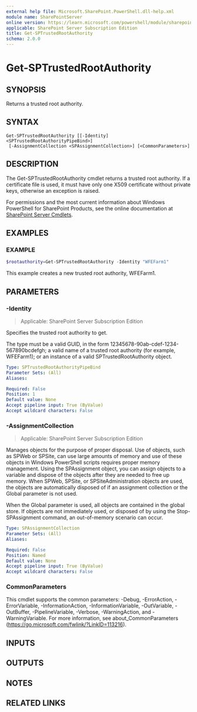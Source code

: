 ```yaml
---
external help file: Microsoft.SharePoint.PowerShell.dll-help.xml
module name: SharePointServer
online version: https://learn.microsoft.com/powershell/module/sharepoint-server/get-sptrustedrootauthority
applicable: SharePoint Server Subscription Edition
title: Get-SPTrustedRootAuthority
schema: 2.0.0
---
```


# Get-SPTrustedRootAuthority

## SYNOPSIS

Returns a trusted root authority.


## SYNTAX

```
Get-SPTrustedRootAuthority [[-Identity] <SPTrustedRootAuthorityPipeBind>]
 [-AssignmentCollection <SPAssignmentCollection>] [<CommonParameters>]
```

## DESCRIPTION
The Get-SPTrustedRootAuthority cmdlet returns a trusted root authority.
If a certificate file is used, it must have only one X509 certificate without private keys, otherwise an exception is raised.

For permissions and the most current information about Windows PowerShell for SharePoint Products, see the online documentation at [SharePoint Server Cmdlets](https://learn.microsoft.com/powershell/sharepoint/sharepoint-server/sharepoint-server-cmdlets).

## EXAMPLES

### EXAMPLE
```powershell
$rootauthority=Get-SPTrustedRootAuthority -Identity "WFEFarm1"
```

This example creates a new trusted root authority, WFEFarm1.

## PARAMETERS

### -Identity

> Applicable: SharePoint Server Subscription Edition

Specifies the trusted root authority to get.

The type must be a valid GUID, in the form 12345678-90ab-cdef-1234-567890bcdefgh; a valid name of a trusted root authority (for example, WFEFarm1); or an instance of a valid SPTrustedRootAuthority object.

```yaml
Type: SPTrustedRootAuthorityPipeBind
Parameter Sets: (All)
Aliases:

Required: False
Position: 1
Default value: None
Accept pipeline input: True (ByValue)
Accept wildcard characters: False
```

### -AssignmentCollection

> Applicable: SharePoint Server Subscription Edition

Manages objects for the purpose of proper disposal.
Use of objects, such as SPWeb or SPSite, can use large amounts of memory and use of these objects in Windows PowerShell scripts requires proper memory management.
Using the SPAssignment object, you can assign objects to a variable and dispose of the objects after they are needed to free up memory.
When SPWeb, SPSite, or SPSiteAdministration objects are used, the objects are automatically disposed of if an assignment collection or the Global parameter is not used.

When the Global parameter is used, all objects are contained in the global store.
If objects are not immediately used, or disposed of by using the Stop-SPAssignment command, an out-of-memory scenario can occur.

```yaml
Type: SPAssignmentCollection
Parameter Sets: (All)
Aliases:

Required: False
Position: Named
Default value: None
Accept pipeline input: True (ByValue)
Accept wildcard characters: False
```

### CommonParameters
This cmdlet supports the common parameters: -Debug, -ErrorAction, -ErrorVariable, -InformationAction, -InformationVariable, -OutVariable, -OutBuffer, -PipelineVariable, -Verbose, -WarningAction, and -WarningVariable. For more information, see about_CommonParameters (https://go.microsoft.com/fwlink/?LinkID=113216).

## INPUTS

## OUTPUTS

## NOTES

## RELATED LINKS
